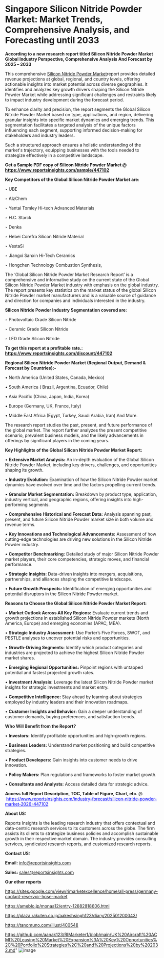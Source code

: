 # Singapore Silicon Nitride Powder Market: Market Trends, Comprehensive Analysis, and Forecasting until 2033

<strong>According to a new research report titled Silicon Nitride Powder Market Global Industry Perspective, Comprehensive Analysis And Forecast by 2025 – 2033</strong>

This comprehensive <a href=https://www.reportsinsights.com/sample/447102>Silicon Nitride Powder Market</a>report provides detailed revenue projections at global, regional, and country levels, offering actionable insights into market potential across diverse geographies. It identifies and analyzes key growth drivers shaping the Silicon Nitride Powder Market while addressing significant challenges and restraints likely to impact industry development during the forecast period.

To enhance clarity and precision, the report segments the Global Silicon Nitride Powder Market based on type, applications, and region, delivering granular insights into specific market dynamics and emerging trends. This segmentation facilitates a targeted analysis of the unique factors influencing each segment, supporting informed decision-making for stakeholders and industry leaders.

Such a structured approach ensures a holistic understanding of the market's trajectory, equipping businesses with the tools needed to strategize effectively in a competitive landscape.

<strong>Get a Sample PDF copy of Silicon Nitride Powder Market </strong><strong>@<a href=https://www.reportsinsights.com/sample/447102 style=color:#0000ff;> https://www.reportsinsights.com/sample/447102</a></strong></font>

<strong>Key Competitors of the Global Silicon Nitride Powder Market are:</strong>

‣ UBE

‣ AlzChem

‣ Yantai Tomley Hi-tech Advanced Materials

‣ H.C. Starck 

‣ Denka

‣ Hebei Corefra Silicon Nitride Material

‣ VestaSi

‣ Jiangxi Sanxin Hi-Tech Ceramics

‣ Hongchen Technology Combustion Synthesis,

The ‘Global Silicon Nitride Powder Market Research Report’ is a comprehensive and informative study on the current state of the Global Silicon Nitride Powder Market industry with emphasis on the global industry. The report presents key statistics on the market status of the global Silicon Nitride Powder market manufacturers and is a valuable source of guidance and direction for companies and individuals interested in the industry.

<strong>Silicon Nitride Powder Industry Segmentation covered are:</strong>

‣ Photovoltaic Grade Silicon Nitride

‣ Ceramic Grade Silicon Nitride

‣ LED Grade Silicon Nitride

<strong>To get this report at a profitable rate.: <a href=https://www.reportsinsights.com/discount/447102 style=color:#0000ff;>https://www.reportsinsights.com/discount/447102</a></strong></font>

<strong>Regional Silicon Nitride Powder Market (Regional Output, Demand &amp; Forecast by Countries):-</strong>

• North America (United States, Canada, Mexico)

• South America ( Brazil, Argentina, Ecuador, Chile)

• Asia Pacific (China, Japan, India, Korea)

• Europe (Germany, UK, France, Italy)

• Middle East Africa (Egypt, Turkey, Saudi Arabia, Iran) And More.

The research report studies the past, present, and future performance of the global market. The report further analyzes the present competitive scenario, prevalent business models, and the likely advancements in offerings by significant players in the coming years.

<strong>Key Highlights of the Global Silicon Nitride Powder Market Report:</strong>

• <strong>Extensive Market Analysis:</strong> An in-depth evaluation of the Global Silicon Nitride Powder Market, including key drivers, challenges, and opportunities shaping its growth.

• <strong>Industry Evolution:</strong> Examination of how the Silicon Nitride Powder market dynamics have evolved over time and the factors propelling current trends.

• <strong>Granular Market Segmentation:</strong> Breakdown by product type, application, industry vertical, and geographic regions, offering insights into high-performing segments.

• <strong>Comprehensive Historical and Forecast Data:</strong> Analysis spanning past, present, and future Silicon Nitride Powder market size in both volume and revenue terms.

• <strong>Key Innovations and Technological Advancements:</strong> Assessment of how cutting-edge technologies are driving new solutions in the Silicon Nitride Powder industry.

• <strong>Competitor Benchmarking:</strong> Detailed study of major Silicon Nitride Powder market players, their core competencies, strategic moves, and financial performance.

• <strong>Strategic Insights:</strong> Data-driven insights into mergers, acquisitions, partnerships, and alliances shaping the competitive landscape.

• <strong>Future Growth Prospects:</strong> Identification of emerging opportunities and potential disruptors in the Silicon Nitride Powder market.

<strong>Reasons to Choose the Global Silicon Nitride Powder Market Report:</strong>

• <strong>Market Outlook Across All Key Regions:</strong> Evaluate current trends and growth projections in established Silicon Nitride Powder markets (North America, Europe) and emerging economies (APAC, MEA).

• <strong>Strategic Industry Assessment:</strong> Use Porter’s Five Forces, SWOT, and PESTLE analyses to uncover potential risks and opportunities.

• <strong>Growth-Driving Segments:</strong> Identify which product categories and industries are projected to achieve the highest Silicon Nitride Powder market shares.

• <strong>Emerging Regional Opportunities:</strong> Pinpoint regions with untapped potential and fastest projected growth rates.

• <strong>Investment Analysis:</strong> Leverage the latest Silicon Nitride Powder market insights for strategic investments and market entry.

• <strong>Competitive Intelligence:</strong> Stay ahead by learning about strategies employed by industry leaders and their innovation roadmaps.

• <strong>Customer Insights and Behavior:</strong> Gain a deeper understanding of customer demands, buying preferences, and satisfaction trends.

<strong>Who Will Benefit from the Report?</strong>

• <strong>Investors:</strong> Identify profitable opportunities and high-growth regions.

• <strong>Business Leaders:</strong> Understand market positioning and build competitive strategies.

• <strong>Product Developers:</strong> Gain insights into customer needs to drive innovation.

• <strong>Policy Makers:</strong> Plan regulations and frameworks to foster market growth.

• <strong>Consultants and Analysts:</strong> Access detailed data for strategic advice.
</ul>
<strong>Access full Report Description, TOC, Table of Figure, Chart, etc. </strong>@  <a href=https://www.reportsinsights.com/industry-forecast/silicon-nitride-powder-market-2026-447102 style=color:#0000ff;>https://www.reportsinsights.com/industry-forecast/silicon-nitride-powder-market-2026-447102</a></font>

<strong><strong>About US</strong>:</strong>

Reports Insights is the leading research industry that offers contextual and data-centric research services to its customers across the globe. The firm assists its clients to strategize business policies and accomplish sustainable growth in their respective market domain. The industry provides consulting services, syndicated research reports, and customized research reports.

<strong>Contact US:</strong>

<p class=""""><b>Email:</b> <a href=mailto:info@reportsinsights.com>info@reportsinsights.com</a></p>
<p class=""""><b>Sales:</b> <a href=mailto:sales@reportsinsights.com>sales@reportsinsights.com</a></p>

<strong>Our other reports</strong>

<a href=https://sites.google.com/view/rimarketexcellence/home/all-press/germany-coolant-reservoir-hose-market>https://sites.google.com/view/rimarketexcellence/home/all-press/germany-coolant-reservoir-hose-market</a>

<a href=https://ameblo.jp/monaa12/entry-12882818606.html>https://ameblo.jp/monaa12/entry-12882818606.html</a>

<a href=https://plaza.rakuten.co.jp/aakeshsingh123/diary/202501200043/>https://plaza.rakuten.co.jp/aakeshsingh123/diary/202501200043/</a>

<a href=https://tanomuno.com/illust/400548>https://tanomuno.com/illust/400548</a>

<a href=https://github.com/aanak123/RIMarketer1/blob/main/UK%20Aircraft%20ACMI%20Leasing%20Market%20Expansion%3A%20Key%20Opportunities%2C%20Portfolio%20Strategies%2C%20and%20Projections%20by%202032.md>https://github.com/aanak123/RIMarketer1/blob/main/UK%20Aircraft%20ACMI%20Leasing%20Market%20Expansion%3A%20Key%20Opportunities%2C%20Portfolio%20Strategies%2C%20and%20Projections%20by%202032.md</a>"
![image](https://github.com/user-attachments/assets/9e6cf11e-126b-4886-9d06-c9ed73d274cf)

